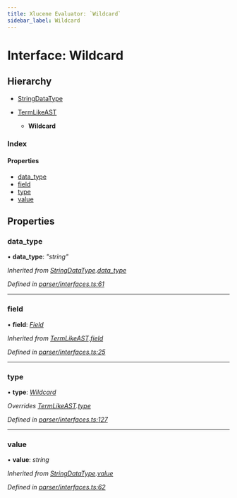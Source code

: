 ```yaml
---
title: Xlucene Evaluator: `Wildcard`
sidebar_label: Wildcard
---
```


# Interface: Wildcard

## Hierarchy

* [StringDataType](stringdatatype.md)

* [TermLikeAST](termlikeast.md)

  * **Wildcard**

### Index

#### Properties

* [data_type](wildcard.md#data_type)
* [field](wildcard.md#field)
* [type](wildcard.md#type)
* [value](wildcard.md#value)

## Properties

###  data_type

• **data_type**: *"string"*

*Inherited from [StringDataType](stringdatatype.md).[data_type](stringdatatype.md#data_type)*

*Defined in [parser/interfaces.ts:61](https://github.com/terascope/teraslice/blob/6aab1cd2/packages/xlucene-evaluator/src/parser/interfaces.ts#L61)*

___

###  field

• **field**: *[Field](../overview.md#field)*

*Inherited from [TermLikeAST](termlikeast.md).[field](termlikeast.md#field)*

*Defined in [parser/interfaces.ts:25](https://github.com/terascope/teraslice/blob/6aab1cd2/packages/xlucene-evaluator/src/parser/interfaces.ts#L25)*

___

###  type

• **type**: *[Wildcard](../enums/asttype.md#wildcard)*

*Overrides [TermLikeAST](termlikeast.md).[type](termlikeast.md#type)*

*Defined in [parser/interfaces.ts:127](https://github.com/terascope/teraslice/blob/6aab1cd2/packages/xlucene-evaluator/src/parser/interfaces.ts#L127)*

___

###  value

• **value**: *string*

*Inherited from [StringDataType](stringdatatype.md).[value](stringdatatype.md#value)*

*Defined in [parser/interfaces.ts:62](https://github.com/terascope/teraslice/blob/6aab1cd2/packages/xlucene-evaluator/src/parser/interfaces.ts#L62)*
